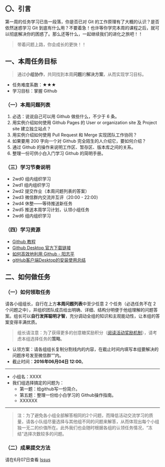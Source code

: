 ## 〇、引言

第一周的任务学习已告一段落，你是否已对 Git 的工作原理有了大概的认识？是否依然迷惑学习 Git 到底有什么用？不要着急！也许等你学完本周的课程之后，就可以彻底解决你的困惑了。那么还等什么，一起继续我们的进化之旅吧！！

> 带着问题上路，你会成长的更快！！

## 一、本周任务目标

> 通过**小组协作**，共同找到本周**问题**的**解决方案**，从而实现学习目标。

- 任务难度系数：★★★
- 学习目标：掌握 Github 

### （一）本周问题列表

1. 必选：说说自己可以用 Github 做些什么，不少于 6 条。
2. 用实例介绍如何使用 Github Pages 的 User or organization site 及 Project site 建立独立站点？
3. 用实例介绍如何使用 Pull Request 和 Merge 实现团队工作协同？
4. 如果要用 200 字向一个对 Github 完全陌生的人介绍它，要如何介绍？
5. 通过 Github 的操作来说明工作区、暂存区、版本库之间的关系。
6. 整理一份可供小白入门学习 Github 的简明手册。

### （三）学习节奏说明

- 2wd0 组内组织学习
- 2wd1 组内组织学习
- 2wd2 提交作业（本周问题列表的答案）
- 2wd3 微信群内交流并互评（20:00 - 22:00）
- 2wd4 休整——等待推送新任务
- 2wd5 推送本周学习计划，认领小组任务
- 2wd6 组内组织学习

### （四）学习资源
 
- [Github 教程][1]
- [Github Desktop 官方下载链接][2]
- [如何高效地利用 Github - 阳志平][3]
- [gitHub客户端Desktop的安装使用总结][6]


## 二、如何做任务

### （一）如何领取任务

请各小组组长，自行在上方**本周问题列表**中至少任意 2 个任务（必选任务不在 2 个问题之中），并组织团队成员给出明确、详细、结构分明便于他组理解的问题答案。组长可以**自行发挥聪明才智**，充分调动全组的知识和主观能动性，让本组的答案变得丰满优质。

> 组长请注意：为了获得更多的创意糖奖励积分（[阅读活动奖励机制][4]），请考虑本组选择任务的**策略**。

- 认领方案：请各组组长复制分割线内的内容，在截止时间内填写本组要解决的问题序号发至微信群“”内。
- 截止时间：**2016年06月04日 12:00**。

---- 
- 小组名：XXXX
- 我们组选择搞定的问题为：
	- 第一题：给github写一份简介。
	- 第五题：整理一份给小白学习的 Github操作指南。
	- XXXXXX
---- 

> 注：为了避免各小组全部解答相同的2个问题，而降低活动交流学习的质量，请各小队组尽量选择与其他组不同的问题来解答，从而体现出每个小组独一无二的价值所在。此外我们也会随时根据各组的认领任务情况，“冻结”选择次数较多的问题。

### （二）成果提交方法

请在6月07日查看 [Issus][5]

[1]:	http://www.worldhello.net/gotgithub/
[2]:	https://desktop.github.com/
[3]:	http://www.yangzhiping.com/tech/github.html
[4]:	https://github.com/runwithcc/HTWAAG/blob/master/HbEvaluate.md
[5]:	https://github.com/runwithcc/HTWAAG/issues
[6]:    http://m.blog.csdn.net/article/details?id=50261857
